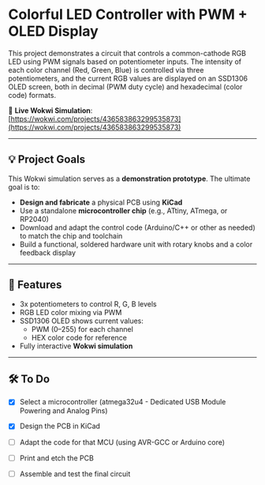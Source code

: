 # Colorful LED Controller with PWM + OLED Display

This project demonstrates a circuit that controls a common-cathode RGB LED using PWM signals based on potentiometer inputs. The intensity of each color channel (Red, Green, Blue) is controlled via three potentiometers, and the current RGB values are displayed on an SSD1306 OLED screen, both in decimal (PWM duty cycle) and hexadecimal (color code) formats.

🔗 **Live Wokwi Simulation**:  
[https://wokwi.com/projects/436583863299535873](https://wokwi.com/projects/436583863299535873)

---

## 💡 Project Goals

This Wokwi simulation serves as a **demonstration prototype**. The ultimate goal is to:
- **Design and fabricate** a physical PCB using **KiCad**
- Use a standalone **microcontroller chip** (e.g., ATtiny, ATmega, or RP2040)
- Download and adapt the control code (Arduino/C++ or other as needed) to match the chip and toolchain
- Build a functional, soldered hardware unit with rotary knobs and a color feedback display

---

## 🔧 Features

- 3x potentiometers to control R, G, B levels
- RGB LED color mixing via PWM
- SSD1306 OLED shows current values:
  - PWM (0–255) for each channel
  - HEX color code for reference
- Fully interactive **Wokwi simulation**

---

## 🛠️ To Do

- [x] Select a microcontroller (atmega32u4 - Dedicated USB Module Powering and Analog Pins)
- [x] Design the PCB in KiCad
- [ ] Adapt the code for that MCU (using AVR-GCC or Arduino core)
- [ ] Print and etch the PCB
- [ ] Assemble and test the final circuit

